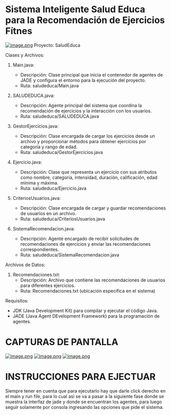 # Sistema Inteligente Salud Educa para la Recomendación de Ejercicios Fítnes
[![image.png](https://i.postimg.cc/R0Q6g6Sw/image.png)](https://postimg.cc/jW2S5jJj)
Proyecto: SaludEduca

Clases y Archivos:

1. Main.java:
   - Descripción: Clase principal que inicia el contenedor de agentes de JADE y configura el entorno para la ejecución del proyecto.
   - Ruta: saludeduca/Main.java

2. SALUDEDUCA.java:
   - Descripción: Agente principal del sistema que coordina la recomendación de ejercicios y la interacción con los usuarios.
   - Ruta: saludeduca/SALUDEDUCA.java

3. GestorEjercicios.java:
   - Descripción: Clase encargada de cargar los ejercicios desde un archivo y proporcionar métodos para obtener ejercicios por categoría y rango de edad.
   - Ruta: saludeduca/GestorEjercicios.java

4. Ejercicio.java:
   - Descripción: Clase que representa un ejercicio con sus atributos como nombre, categoría, intensidad, duración, calificación, edad mínima y máxima.
   - Ruta: saludeduca/Ejercicio.java

5. CriteriosUsuarios.java:
   - Descripción: Clase encargada de cargar y guardar recomendaciones de usuarios en un archivo.
   - Ruta: saludeduca/CriteriosUsuarios.java

6. SistemaRecomendacion.java:
   - Descripción: Agente encargado de recibir solicitudes de recomendaciones de ejercicios y enviar las recomendaciones correspondientes.
   - Ruta: saludeduca/SistemaRecomendacion.java

Archivos de Datos:

1. Recomendaciones.txt:
   - Descripción: Archivo que contiene las recomendaciones de usuarios para diferentes ejercicios.
   - Ruta: Recomendaciones.txt (ubicación específica en el sistema)

Requisitos:
- JDK (Java Development Kit) para compilar y ejecutar el código Java.
- JADE (Java Agent DEvelopment Framework) para la programación de agentes.

# CAPTURAS DE PANTALLA
[![image.png](https://i.postimg.cc/SsZvzfPs/image.png)](https://postimg.cc/LY1TcL2K)
[![image.png](https://i.postimg.cc/Kzg0Rht9/image.png)](https://postimg.cc/jwtHF9gN)
[![image.png](https://i.postimg.cc/x118Yf2S/image.png)](https://postimg.cc/tY8pNHJr)

# INSTRUCCIONES PARA EJECTUAR

Siempre tener en cuenta que para ejecutarlo hay que darle click derecho en el main y run file, para lo cual asì se va a pasar a la siguiente fase donde se muestra la interfaz de jade y donde se encuentran los agentes, para luego seguir solamente por consola ingresando las opciones que pide el sistema.
